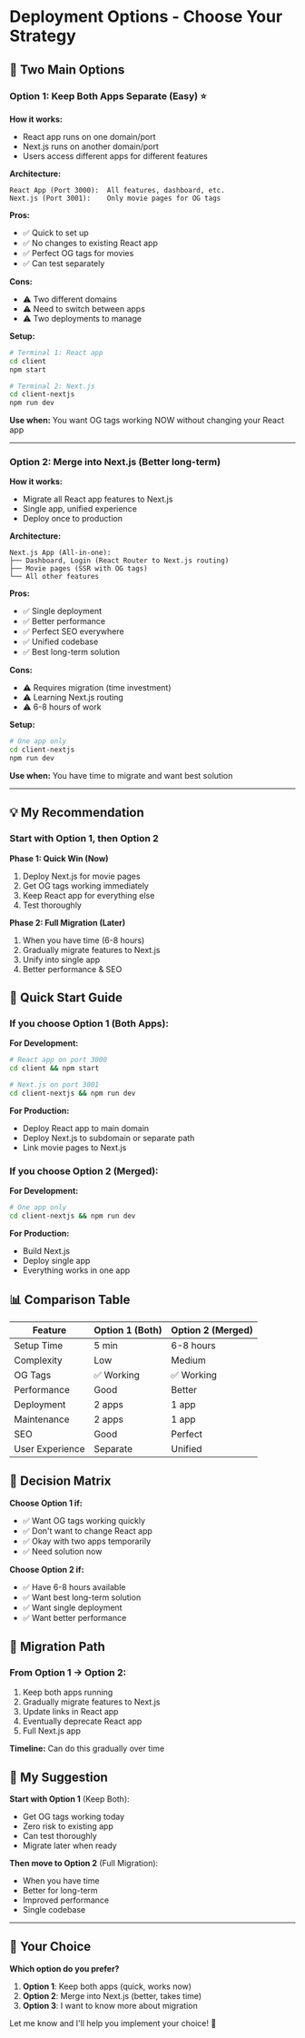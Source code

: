 # Deployment Options - Choose Your Strategy

## 🎯 Two Main Options

### Option 1: Keep Both Apps Separate (Easy) ⭐

**How it works:**
- React app runs on one domain/port
- Next.js runs on another domain/port
- Users access different apps for different features

**Architecture:**
```
React App (Port 3000):  All features, dashboard, etc.
Next.js (Port 3001):    Only movie pages for OG tags
```

**Pros:**
- ✅ Quick to set up
- ✅ No changes to existing React app
- ✅ Perfect OG tags for movies
- ✅ Can test separately

**Cons:**
- ⚠️ Two different domains
- ⚠️ Need to switch between apps
- ⚠️ Two deployments to manage

**Setup:**
```bash
# Terminal 1: React app
cd client
npm start

# Terminal 2: Next.js
cd client-nextjs
npm run dev
```

**Use when:** You want OG tags working NOW without changing your React app

---

### Option 2: Merge into Next.js (Better long-term)

**How it works:**
- Migrate all React app features to Next.js
- Single app, unified experience
- Deploy once to production

**Architecture:**
```
Next.js App (All-in-one):
├── Dashboard, Login (React Router to Next.js routing)
├── Movie pages (SSR with OG tags)
└── All other features
```

**Pros:**
- ✅ Single deployment
- ✅ Better performance
- ✅ Perfect SEO everywhere
- ✅ Unified codebase
- ✅ Best long-term solution

**Cons:**
- ⚠️ Requires migration (time investment)
- ⚠️ Learning Next.js routing
- ⚠️ 6-8 hours of work

**Setup:**
```bash
# One app only
cd client-nextjs
npm run dev
```

**Use when:** You have time to migrate and want best solution

---

## 💡 My Recommendation

### Start with Option 1, then Option 2

**Phase 1: Quick Win (Now)**
1. Deploy Next.js for movie pages
2. Get OG tags working immediately
3. Keep React app for everything else
4. Test thoroughly

**Phase 2: Full Migration (Later)**
1. When you have time (6-8 hours)
2. Gradually migrate features to Next.js
3. Unify into single app
4. Better performance & SEO

## 🚀 Quick Start Guide

### If you choose Option 1 (Both Apps):

**For Development:**
```bash
# React app on port 3000
cd client && npm start

# Next.js on port 3001
cd client-nextjs && npm run dev
```

**For Production:**
- Deploy React app to main domain
- Deploy Next.js to subdomain or separate path
- Link movie pages to Next.js

### If you choose Option 2 (Merged):

**For Development:**
```bash
# One app only
cd client-nextjs && npm run dev
```

**For Production:**
- Build Next.js
- Deploy single app
- Everything works in one app

## 📊 Comparison Table

| Feature | Option 1 (Both) | Option 2 (Merged) |
|---------|----------------|-------------------|
| Setup Time | 5 min | 6-8 hours |
| Complexity | Low | Medium |
| OG Tags | ✅ Working | ✅ Working |
| Performance | Good | Better |
| Deployment | 2 apps | 1 app |
| Maintenance | 2 apps | 1 app |
| SEO | Good | Perfect |
| User Experience | Separate | Unified |

## 🎯 Decision Matrix

**Choose Option 1 if:**
- ✅ Want OG tags working quickly
- ✅ Don't want to change React app
- ✅ Okay with two apps temporarily
- ✅ Need solution now

**Choose Option 2 if:**
- ✅ Have 6-8 hours available
- ✅ Want best long-term solution
- ✅ Want single deployment
- ✅ Want better performance

## 🔄 Migration Path

### From Option 1 → Option 2:

1. Keep both apps running
2. Gradually migrate features to Next.js
3. Update links in React app
4. Eventually deprecate React app
5. Full Next.js app

**Timeline:** Can do this gradually over time

## 💭 My Suggestion

**Start with Option 1** (Keep Both):
- Get OG tags working today
- Zero risk to existing app
- Can test thoroughly
- Migrate later when ready

**Then move to Option 2** (Full Migration):
- When you have time
- Better for long-term
- Improved performance
- Single codebase

---

## 🤔 Your Choice

**Which option do you prefer?**

1. **Option 1**: Keep both apps (quick, works now)
2. **Option 2**: Merge into Next.js (better, takes time)
3. **Option 3**: I want to know more about migration

Let me know and I'll help you implement your choice! 🚀
